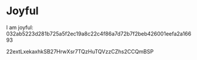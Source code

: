 # Joyful

I am joyful: 032ab5223d281b725a5f2ec19a8c22c4f86a7d72b7f2beb426001eefa2a16693


22extLxekaxhkSB27HrwXsr7TQzHuTQVzzCZhs2CCQmBSP